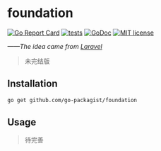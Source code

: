 # foundation

[![Go Report Card](https://goreportcard.com/badge/github.com/go-packagist/foundation)](https://goreportcard.com/report/github.com/go-packagist/foundation)
[![tests](https://github.com/go-packagist/foundation/actions/workflows/go.yml/badge.svg)](https://github.com/go-packagist/foundation/actions/workflows/go.yml)
[![GoDoc](https://pkg.go.dev/badge/github.com/go-packagist/foundation)](https://pkg.go.dev/github.com/go-packagist/foundation)
[![MIT license](https://img.shields.io/badge/license-MIT-brightgreen.svg)](https://opensource.org/licenses/MIT)

_——The idea came from [Laravel](https://github.com/laravel)_

> 未完结版

## Installation

```bash
go get github.com/go-packagist/foundation
```

## Usage

> 待完善
